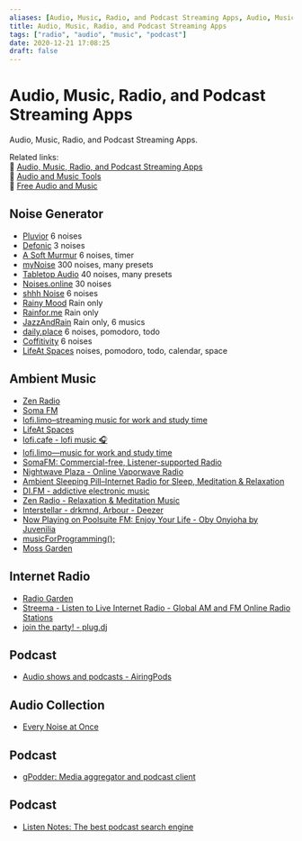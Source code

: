 ```yaml
---
aliases: [Audio, Music, Radio, and Podcast Streaming Apps, Audio, Music, Radio, and Podcast Streaming Apps, Audio, Music, Radio, and Podcast Streaming Apps, Audio, Music, Radio, and Podcast Streaming Apps]
title: Audio, Music, Radio, and Podcast Streaming Apps
tags: ["radio", "audio", "music", "podcast"]
date: 2020-12-21 17:08:25
draft: false
---
```


# Audio, Music, Radio, and Podcast Streaming Apps

Audio, Music, Radio, and Podcast Streaming Apps.

Related links:  
🔗 [Audio, Music, Radio, and Podcast Streaming Apps](audio-streaming.md)  
🔗 [Audio and Music Tools](audio-tool.md)  
🔗 [Free Audio and Music](free-audio.md)  

## Noise Generator

- [Pluvior](https://pluvior.com/) 6 noises
- [Defonic](https://defonic.com/) 3 noises
- [A Soft Murmur](https://asoftmurmur.com/) 6 noises, timer
- [myNoise](https://mynoise.net/) 300 noises, many presets
- [Tabletop Audio](https://tabletopaudio.com/) 40 noises, many presets
- [Noises.online](https://noises.online/) 30 noises
- [shhh Noise](https://www.shhhnoise.com/) 6 noises
- [Rainy Mood](https://rainymood.com/) Rain only
- [Rainfor.me](http://rainfor.me/) Rain only
- [JazzAndRain](http://www.jazzandrain.com/) Rain only, 6 musics
- [daily.place](https://www.daily.place/irosyadi) 6 noises, pomodoro, todo
- [Coffitivity](https://coffitivity.com/) 6 noises
- [LifeAt Spaces](https://lifeat.io/) noises, pomodoro, todo, calendar, space

## Ambient Music

- [Zen Radio](https://www.zenradio.com/#popular)
- [Soma FM](https://somafm.com/)
- [lofi.limo–streaming music for work and study time](http://lofi.limo/)
- [LifeAt Spaces](https://lifeat.io/)
- [lofi.cafe - lofi music 🎧](https://www.lofi.cafe/)
- [lofi.limo—music for work and study time](https://lofi.limo/)
- [SomaFM: Commercial-free, Listener-supported Radio](https://somafm.com/)
- [Nightwave Plaza - Online Vaporwave Radio](https://plaza.one/)
- [Ambient Sleeping Pill–Internet Radio for Sleep, Meditation & Relaxation](https://ambientsleepingpill.com/)
- [DI.FM - addictive electronic music](https://www.di.fm/)
- [Zen Radio - Relaxation & Meditation Music](https://www.zenradio.com/#popular)
- [Interstellar - drkmnd, Arbour - Deezer](https://www.deezer.com/en/playlist/9054155762?utm_content=playlist-9054155762&deferredFl=1)
- [Now Playing on Poolsuite FM: Enjoy Your Life - Oby Onyioha by Juvenilia](https://poolsuite.net/)
- [musicForProgramming();](https://musicforprogramming.net/latest/)
- [Moss Garden](https://moss.garden/)

## Internet Radio

- [Radio Garden](https://radio.garden)
- [Streema - Listen to Live Internet Radio - Global AM and FM Online Radio Stations](https://streema.com/)
- [join the party! - plug.dj](https://plug.dj/)

## Podcast

- [Audio shows and podcasts - AiringPods](http://www.airingpods.com/)

## Audio Collection

- [Every Noise at Once](https://everynoise.com/)

## Podcast

- [gPodder: Media aggregator and podcast client](https://gpodder.github.io/)

## Podcast

- [Listen Notes: The best podcast search engine](https://www.listennotes.com/)
